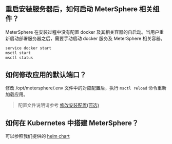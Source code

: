 ## 重启安装服务器后，如何启动 MeterSphere 相关组件？

MeterSphere 在安装过程中没有配置 docker 及其相关容器的自启动。当用户重新启动部署服务器之后，需要手动启动 docker 服务及 MeterSphere 相关容器。

```bash
service docker start
msctl start
msctl status
```

## 如何修改应用的默认端口？

修改 /opt/metersphere/.env 文件中的对应配置后，执行 `msctl reload` 命令重新加载应用。

> 配置文件说明请参考 [修改安装配置(可选)](/installation/offline_installation/#_4)

## 如何在 Kubernetes 中搭建 MeterSphere？

可以参照我们提供的 [helm chart](https://github.com/metersphere/helm-chart)

